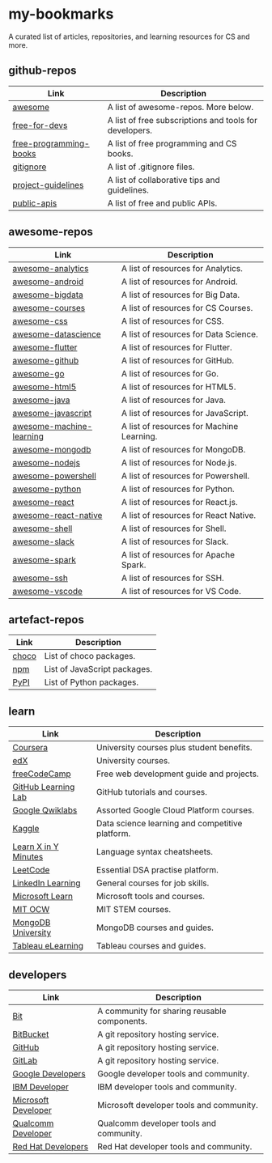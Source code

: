 # my-bookmarks

A curated list of articles, repositories, and learning resources for CS and more.

## github-repos

| Link                                                                                                                      | Description                                            |
| ------------------------------------------------------------------------------------------------------------------------- | ------------------------------------------------------ |
| [awesome](https://github.com/sindresorhus/awesome)                                                                        | A  list of awesome-repos. More below.     |
| [free-for-devs](https://github.com/ripienaar/free-for-dev/blob/master/README.md)                                          | A list of free subscriptions and tools for developers. |
| [free-programming-books](https://github.com/EbookFoundation/free-programming-books/blob/master/free-programming-books.md) | A list of free programming and CS books.               |
| [gitignore](https://github.com/github/gitignore)                                                                          | A list of .gitignore files.                            |
| [project-guidelines](https://github.com/elsewhencode/project-guidelines)                                                  | A list of collaborative tips and guidelines.           |
| [public-apis](https://github.com/public-apis/public-apis)                                                                 | A list of free and public APIs.                        |

## awesome-repos

| Link                                                                                 | Description                               |
| ------------------------------------------------------------------------------------ | ----------------------------------------- |
| [awesome-analytics](https://github.com/onurakpolat/awesome-analytics)                | A list of resources for Analytics.        |
| [awesome-android](https://github.com/JStumpp/awesome-android)                        | A list of resources for Android.          |
| [awesome-bigdata](https://github.com/onurakpolat/awesome-bigdata)                    | A list of resources for Big Data.         |
| [awesome-courses](https://github.com/prakhar1989/awesome-courses)                    | A list of resources for CS Courses.       |
| [awesome-css](https://github.com/awesome-css-group/awesome-css)                      | A list of resources for CSS.              |
| [awesome-datascience](https://github.com/academic/awesome-datascience)               | A list of resources for Data Science.     |
| [awesome-flutter](https://github.com/Solido/awesome-flutter)                         | A list of resources for Flutter.          |
| [awesome-github](https://github.com/phillipadsmith/awesome-github)                   | A list of resources for GitHub.           |
| [awesome-go](https://github.com/avelino/awesome-go)                                  | A list of resources for Go.               |
| [awesome-html5](https://github.com/diegocard/awesome-html5)                          | A list of resources for HTML5.            |
| [awesome-java](https://github.com/akullpp/awesome-java)                              | A list of resources for Java.             |
| [awesome-javascript](https://github.com/sorrycc/awesome-javascript)                  | A list of resources for JavaScript.       |
| [awesome-machine-learning](https://github.com/josephmisiti/awesome-machine-learning) | A list of resources for Machine Learning. |
| [awesome-mongodb](https://github.com/ramnes/awesome-mongodb)                         | A list of resources for MongoDB.          |
| [awesome-nodejs](https://github.com/sindresorhus/awesome-nodejs)                     | A list of resources for Node.js.          |
| [awesome-powershell](https://github.com/janikvonrotz/awesome-powershell)             | A list of resources for Powershell.       |
| [awesome-python](https://github.com/vinta/awesome-python)                            | A list of resources for Python.           |
| [awesome-react](https://github.com/enaqx/awesome-react)                              | A list of resources for React.js.         |
| [awesome-react-native](https://github.com/jondot/awesome-react-native)               | A list of resources for React Native.     |
| [awesome-shell](https://github.com/alebcay/awesome-shell)                            | A list of resources for Shell.            |
| [awesome-slack](https://github.com/matiassingers/awesome-slack)                      | A list of resources for Slack.            |
| [awesome-spark](https://github.com/awesome-spark/awesome-spark)                      | A list of resources for Apache Spark.     |
| [awesome-ssh](https://github.com/moul/awesome-ssh)                                   | A list of resources for SSH.              |
| [awesome-vscode](https://github.com/viatsko/awesome-vscode)                          | A list of resources for VS Code.          |

## artefact-repos

| Link                                     | Description                  |
| ---------------------------------------- | ---------------------------- |
| [choco](https://chocolatey.org/packages) | List of choco packages.      |
| [npm](https://www.npmjs.com/)            | List of JavaScript packages. |
| [PyPI](https://pypi.org/)                | List of Python packages.     |

## learn

| Link                                                       | Description                                     |
| ---------------------------------------------------------- | ----------------------------------------------- |
| [Coursera](https://www.coursera.org/)                      | University courses plus student benefits.       |
| [edX](https://edx.org/)                                    | University courses.                             |
| [freeCodeCamp](https://www.freecodecamp.org/)              | Free web development guide and projects.        |
| [GitHub Learning Lab](https://lab.github.com/)             | GitHub tutorials and courses.                   |
| [Google Qwiklabs](https://google.qwiklabs.com/)            | Assorted Google Cloud Platform courses.         |
| [Kaggle](https://www.kaggle.com/)                          | Data science learning and competitive platform. |
| [Learn X in Y Minutes](https://learnxinyminutes.com/)      | Language syntax cheatsheets.                    |
| [LeetCode](https://leetcode.com/)                          | Essential DSA practise platform.                |
| [LinkedIn Learning](https://linkedin.com/learning)         | General courses for job skills.                 |
| [Microsoft Learn](https://docs.microsoft.com/en-us/learn/) | Microsoft tools and courses.                    |
| [MIT OCW](https://ocw.mit.edu/index.htm)                   | MIT STEM courses.                               |
| [MongoDB University](https://university.mongodb.com/)      | MongoDB courses and guides.                     |
| [Tableau eLearning](https://elearning.tableau.com/)        | Tableau courses and guides.                     |

## developers

| Link                                                          | Description                                  |
| ------------------------------------------------------------- | -------------------------------------------- |
| [Bit](https://bit.dev/)                                       | A community for sharing reusable components. |
| [BitBucket](https://bitbucket.org/)                           | A git repository hosting service.            |
| [GitHub](https://github.com)                                  | A git repository hosting service.            |
| [GitLab](https://gitlab.com/)                                 | A git repository hosting service.            |
| [Google Developers](https://developers.google.com/)           | Google developer tools and community.        |
| [IBM Developer](https://developer.ibm.com/)                   | IBM developer tools and community.           |
| [Microsoft Developer](https://developer.microsoft.com/en-us/) | Microsoft developer tools and community.     |
| [Qualcomm Developer](https://developer.qualcomm.com/)         | Qualcomm developer tools and community.      |
| [Red Hat Developers](https://developers.redhat.com/)          | Red Hat developer tools and community.       |
